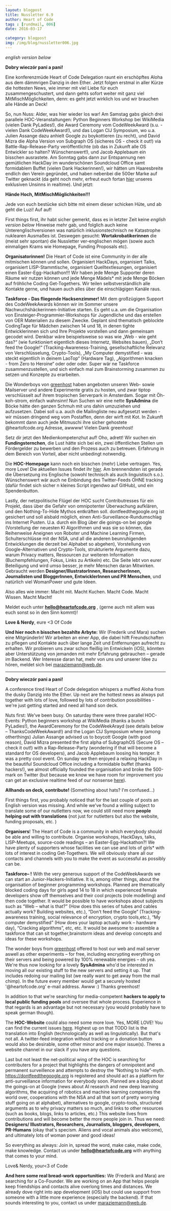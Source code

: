 ```yaml
---
layout: blogpost
title: Nussletter 6.9
author: Heart of Code
tags : [rundmail, 006]
date: 2016-03-17

category: blogpost
img: /img/blog/nussletter006.jpg
---
```


*english version below*

**Dobry wieczór pani a pani!**


Eine konferenzmüde Heart of Code Delegation raunt ein erschöpftes Aloha aus dem dämmrigen Danzig in den Ether. Jetzt folgen erstmal in aller Kürze die hottesten News, wie immer mit viel Liebe für euch zusammengeschustert, und dann gehts sofort weiter mit ganz viel MitMischMöglichkeiten, denn: es geht jetzt wirklich los und wir brauchen alle Hände an Deck!


So, nun Nuss: Alder, was hier wieder los war! Am Samstag gabs gleich drei parallele HOC-Veranstaltungen: Python Beginners Workshop bei WikiMedia (vielen Dank PyLadies!), die Award Ceremony vom CodeWeekAward (s.u. - vielen Dank CodeWeekAward!), und das Logan CIJ Symposium, wo u.a. Julien Assange dazu anhielt Google zu boykottieren (zu recht), und David Mizra die Alpha Version von Subgraph OS (sicheres OS - check it out!) via Battle-Rap-Release-Party veröffentlichte (ob das in Zukunft alle OS Entwickler so halten? Wünschenswert!), und Jacob Applebaum ein bisschen ausrastete. Am Sonntag gabs dann zur Entspannung nen gemütlichen HackDay im wunderschönen Soundcloud Office samt formidablem Buffet (vielen Dank Hackerinnen!), wir hätten um Haaresbreite endlich den Verein gegründet, und haben nebenbei die 500er Marke auf Twitter geknackt (da geht noch mehr, erfreut euch fortan <a href="http://twitter.com/heartsofcode">hier</a> unseres exklusiven Unsinns in realtime). Und jetzt:


**Hände Hoch, MitMischMöglichkeiten!!!**


Jede von euch bestücke sich bitte mit einem dieser schicken Hüte, und ab geht die Luzi! Auf auf!


First things first, ihr habt sicher gemerkt, dass es in letzter Zeit keine *english version below* Hinweise mehr gab, und folglich auch keine Unterenglischversionen was natürlich inklusionstechnisch ne Katastrophe nuklearen Ausmaßes ist. Deswegen gesucht: **Wortakrobatikerinnen** die (meist sehr spontan) die Nussletter ver-englischen mögen (sowie auch einmaligen Krams wie Homepage, Funding Proposals etc).


**Organisatorinnen!** Die Heart of Code ist eine Community in der alle mitmischen können und sollen. Organisiert HackDays, organisiert Talks, organisiert LISP-Stammtische, organisiert Quelltextlesungen, organisiert einen Easter-Egg-Hackathon!!! Wir haben jede Menge Supporter deren Räume wir nutzen können und jede Menge Mädels* mit jede Menge Böcken auf fröhliche Coding Get-Togethers. Wir teilen selbstverständlich alle Kontakte gerne, und hauen auch alles über die einschlägigen Kanäle raus.


**Taskforce - Das fliegende Hacksenzimmer!** Mit dem großzügigen Support des CodeWeekAwards können wir im Sommer unsere Nachwuchshäckerinnen-Initiative starten. Es geht u.a. um die Organisation von Einsteiger-Programmier-Workshops für Jugendliche und das erstellen von OER Materialien zu diesem Zwecke. Geplant sind thematisch geblockte CodingTage für Mädchen zwischen 14 und 18, in denen tighte Entwicklerinnen sich und Ihre Projekte vorstellen und dann gemeinsam gecodet wird. Denkbar wäre beispielsweise so was wie „Web - wie geht das?“ (wie funktioniert eigentlich dieses Internetz, Websites bauen), „Don’t feed the Google!“ (Tracking-Awareness-Training, gesellschaftliche Relevanz von Verschlüsselung, Crypto-Tools), „My Computer demystified - was steckt eigentlich in deinem LaoTop“ (Hardware Tag), „Algorithmen knacken - from Zero to Heroine“ oder oder oder. Super wär ne Taskforce zusammenzustellen, und sich einfach mal zum Brainstorming zusammen zu setzen und Konzepte zu erarbeiten.


Die Wonderboys von <a href="http://greenhost.nl">greenhost</a> haben angeboten unseren Web- sowie Mailserver und andere Experimente gratis zu hosten, und zwar tiptop verschlüsselt auf ihrem tropischen Serverpark in Amsterdam. Sogar mit Öh-koh-strom, einfach wahnsinn! Nun Suchen wir eine nette **SysAdmina** die Böcke hätte den ganzen Schmuh mit uns dahin umzuziehen und aufzusetzen. Dabei soll u.a. auch die Mailingliste neu aufgesetzt werden - wir müssen dringend weg vom Postaffen, denn der wirft mit Kot. In Zukunft bekommt dann auch jede Mitmuschi ihre sicher gehostete @heartofcode.org Adresse, awwww! Vielen Dank greenhost!


Setz dir jetzt den Medienkompetenzhut auf! Oho, adrett! Wir suchen ein **Fundingsternchen**, die Lust hätte sich bei ein, zwei öffentlichen Stellen um Fördergelder zu bewerben und den Prozess auch zu betreuen. Erfahrung in dem Bereich von Vorteil, aber nicht unbedingt notwendig.


Die **HOC-Homepage** kann noch ein bisschen (mehr) Liebe vertragen. Yes, more Love! Die aktuellen Issues findet ihr <a href="http://github.org/heartsofcode/heartofcode">hier</a>. Am brennendsten ist gerade die Übersetzung ins Englische (sowohl technisch als auch linguistisch s.o.). Wünschenswert wär auch ne Einbindung des Twitter-Feeds OHNE tracking (dafür findet sich sicher n kleines Script irgendwo auf GitHub), und ein Spendenbutton.


Lastly, der netzpolitische Flügel der HOC sucht Contributresses für ein Projekt, dass über die Gefahr von omnipotenter Überwachung aufklären, und den Nothing-To-Hide Mythos entkräften soll. dontfeedthegoogle.org ist gesichert und soll alsbald möglich, einen Anti-Surveillance-Rundumschlag ins Internet Pusten. U.a. durch ein Blog über die goings-on bei google (Vorstellung der neuesten KI Algorithmen und was sie so können, das Reihenweise Aneignen von Roboter und Machine Learning Firmen, Schulterschlüsse mit der NSA, und all die anderen beunruhigenden Entwicklungen die derzeit bei Alphabet so abgehen), Vorstellung von Google-Alternativen und Crypto-Tools, strukturierte Argumente dazu, warum Privacy matters, Ressourcen zur weiteren Information (Buchempfehlungen, Fokus, Links zu Artikeln) etc. Die Seite lebt von eurer Beteiligung und wird umso besser, je mehr Menschen daran Mitwirken. Gebraucht werden **Designer/IllustratorInnen, ResearcherInnen, Journalisten und BloggerInnen, EntwicklerInnen und PR Menschen**, und natürlich viel WomanPower und gute Ideen.


Also alles wie immer: Macht mit. Macht Kuchen. Macht Code. Macht Wissen. Macht Macht!


Meldet euch unter **hello@heartofcode.org** , (gerne auch mit allem was euch sonst so in den Sinn kommt)!


**Love & Nerdy**,
eure <3 Of Code


**Und hier noch n bisschen bezahlte Arbyte:**
Wir (Frederik und Mara) suchen eine MitgründerIn! Wir arbeiten an einer App, die dabei hilft Freundschaften zu pflegen und Kontakte auch über lange Zeit und Entfernungen aufrecht zu erhalten. Wir probieren uns zwar schon fleißig im Entwickeln (iOS), könnten aber Unterstützung von jemanden mit mehr Erfahrung gebrauchen – gerade im Backend. Wer Interesse daran hat, mehr von uns und unserer Idee zu hören, meldet sich bei maraziemann@web.de.


_________

**Dobry wieczór pani a pani!**

A conference tired Heart of Code delegation whispers a muffled Aloha from the dusky Danzig into the Ether. Up next are the hottest news as always put together with lots of love, followed by lots of contribution possibilities - we're just getting started and need all hand son deck.

Nuts first: We've been busy. On saturday there were three parallel HOC-Events: Python beginners workshop at WikiMedia (thanks a bunch PyLadies!), the AwardCeremony for the CodeWeekArayd (see details below – ThanksCodeWeekAward!) and the Logan CIJ Symposium where (among otherthings) Julian Assange advised us to boycott Google (with good reason), David Mizra presented the first alpha of SubgraphOS (Secure OS – check it out!) with a Rap-Release-Party (wondering if that will become a standard for  OS developers), and Jacob Applebaum loosing his temper. It was a pretty cool event.
On sunday we then enjoyed a relaxing HackDay in the beautiful Soundcloud Office including a formidable buffet (thanks hackers!), we almost officially founded the organisation and broke the 500-mark on Twitter (but because we know we have room for improvement you can get an exclusive realtime feed of our nonsense [here](https://twitter.com/heartsofcode)).

**Allhands on deck, contribute!**
(Something about hats? I'm confused…)

First things first, you probably noticed that for the last couple of posts an English version was missing. And while we've found a willing subject to translate some of our nutletters now, we could still need more **people helping out with translations** (not just for nutletters but also the website, funding proposals, etc. )

**Organisers**! The Heart of Code is a community in which everybody should be able and willing to contribute. Organise workshops, HackDays, talks, LISP-Meetups, source-code readings – an Easter-Egg-Hackathon?! We have plenty of supporters whose facilities we can use and lots of girls* with lots of interest in coding Get-Togethers. We will obviously share all our contacts and channels with you to make the event as successful as possibly can be.

**Taskforce– <insert non translatable reference here>!** With the very generous support of the CodeWeekAwards we can start an Junior-Hackers-Initiative. It is, among other things, about the organisation of beginner programming workshops. Planned are thematically blocked coding days for girls aged 14 to 18 in which experienced female developers show off themselves and their cool projects (role modelling) and then code together. It would be possible to have workshops about subjects such as “Web – what is that?” (How does this series of tubes and cables actually work? Building websites, etc.), “Don't feed the Google” (Tracking-awareness training, social relevance of encryption, crypto tools,etc.), “My computer demystified” (How does your laptop actually work – hardware day), “Cracking algorithms”, etc, etc.
It would be awesome to assemble a taskforce that can sit together,brainstorm ideas and develop concepts and ideas for these workshops.

The wonder boys from <a href="http://greenhost.nl">greenhost</a> offered to host our web and mail server aswell as other experiments – for free, including encrypting everything on their servers and being powered by 100% renewable energies – oh yea.
We're thus now looking for a lovely **SysAdmina** who'd be interested in moving all our existing stuff to the new servers and setting it up. That includes redoing our mailing list (we really want to get away from the mail chimp). In the future every member would get a securely hosted '@heartofcode.org' e-mail address. Awww :) Thanks greenhost!

In addition to that we're searching for media-competent **hackers to apply to local public funding pools** and oversee that whole process. Experience in that regards is an advantage but not necessary (you would probably have to speak german though).

The **HOC-Website** could also need some more love. Yes, MORE LOVE! You can find the current issues [here]( https://github.com/heartsofcode/heartofcode/issues/ ). Highest up on that TODO list is the translation into English (technologically as well as linguistically). But that's not all. A twitter-feed integration without tracking or a donation button would also be desirable, some other minor and one major issue(s). Theres a website channel in our slack if you have any questions.

Last but not least the net-political wing of the HOC is searching for contributers for a project that highlights the dangers of omnipotent and permanent surveillence and attempts to destroy the “Nothing to hide”-myth. https://dontfeedthegoogle.org is registered and should act as a platform for anti-surveillance information for everybody soon. Planned are a blog about the goings-on at Google (news about AI research and new deep learning algorithms, the acquiring of robotics  and machine learning companies the world over, cooperations with the NSA and all that sort of pretty worrying stuff going on at alphabet), alternatives to google, crypto-tools, structured arguments as to why privacy matters so much, and links to other resources (such as books, blogs, links to articles, etc.)
This website lives from contributions and will become better the more people join in. Thus we need: **Designers/ Illustrators, Researchers, Journalists, bloggers, developers, PR-Humans** (okay that's specism. Aliens and vocal animals also welcome), and ultimately lots of woman power and good ideas!

So everything as always: Join in, spread the word, make cake, make code, make knowledge.
Contact us under **hello@heartofcode.org** with anything that comes to your mind.

Love& Nerdy,
your<3 of Code

**And here some real bread-work opportunities:**
We (Frederik and Mara) are searching for a Co-Founder. We are working on an App that helps people keep friendships and contacts alive overlong times and distances. We already dove right into app development (iOS) but could use support from someone with a little more experience (especially the backend). If that sounds interesting to you, contact us under maraziemann@web.de.

